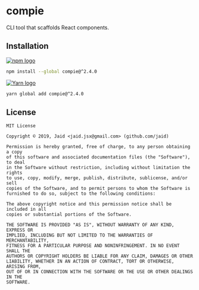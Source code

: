 # compie


CLI tool that scaffolds React components.

## Installation
<a href='https://npmjs.com/package/compie'><img alt='npm logo' src='https://github.com/Jaid/action-readme/raw/master/images/base-assets/npm.png'/></a>
```bash
npm install --global compie@^2.4.0
```
<a href='https://yarnpkg.com/package/compie'><img alt='Yarn logo' src='https://github.com/Jaid/action-readme/raw/master/images/base-assets/yarn.png'/></a>
```bash
yarn global add compie@^2.4.0
```




## License
```text
MIT License

Copyright © 2019, Jaid <jaid.jsx@gmail.com> (github.com/jaid)

Permission is hereby granted, free of charge, to any person obtaining a copy
of this software and associated documentation files (the "Software"), to deal
in the Software without restriction, including without limitation the rights
to use, copy, modify, merge, publish, distribute, sublicense, and/or sell
copies of the Software, and to permit persons to whom the Software is
furnished to do so, subject to the following conditions:

The above copyright notice and this permission notice shall be included in all
copies or substantial portions of the Software.

THE SOFTWARE IS PROVIDED "AS IS", WITHOUT WARRANTY OF ANY KIND, EXPRESS OR
IMPLIED, INCLUDING BUT NOT LIMITED TO THE WARRANTIES OF MERCHANTABILITY,
FITNESS FOR A PARTICULAR PURPOSE AND NONINFRINGEMENT. IN NO EVENT SHALL THE
AUTHORS OR COPYRIGHT HOLDERS BE LIABLE FOR ANY CLAIM, DAMAGES OR OTHER
LIABILITY, WHETHER IN AN ACTION OF CONTRACT, TORT OR OTHERWISE, ARISING FROM,
OUT OF OR IN CONNECTION WITH THE SOFTWARE OR THE USE OR OTHER DEALINGS IN THE
SOFTWARE.
```
